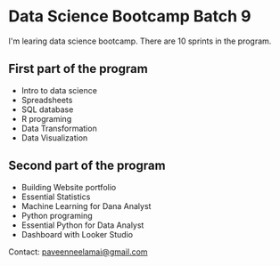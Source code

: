 # Data Science Bootcamp Batch 9

I'm learing data science bootcamp. There are 10 sprints in the program.

## First part of the program
- Intro to data science
- Spreadsheets
- SQL database
- R programing
- Data Transformation
- Data Visualization

## Second part of the program
- Building Website portfolio
- Essential Statistics
- Machine Learning for Dana Analyst
- Python programing
- Essential Python for Data Analyst
- Dashboard with Looker Studio

Contact: paveenneelamai@gmail.com

